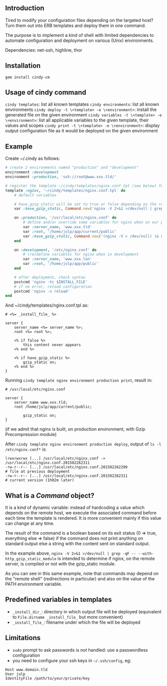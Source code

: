 ## Introduction

Tired to modify your configuration files depending on the targeted host? Turn them out into ERB templates and deploy them in one command.

The purpose is to implement a kind of shell with limited dependencies to automate configuration and deployment on various (Unix) environments.

Dependencies: net-ssh, highline, thor

## Installation

`gem install cindy-cm`

## Usage of cindy command

`cindy templates`: list all known templates
`cindy environments`: list all known environments
`cindy deploy -t \<template> -e \<environment>`: install the generated file on the given environment
`cindy variables -t \<template> -e \<environment>`: list all applicable variables to the given template, their values and scopes
`cindy print -t \<template> -e \<environment>`: display output configuration file as it would be deployed on the given environment

## Example

Create ~/.cindy as follows:

```ruby
# create 2 environments named "production" and "development"
environment :development
environment :production, 'ssh://root@www.xxx.tld/'

# register the template ~/cindy/templates/nginx.conf.tpl (see below) for our nginx configuration
template :nginx, '~/cindy/templates/nginx.conf.tpl' do
    # default variables

    # have_gzip_static will be set to true or false depending on the result of the following command
    var :have_gzip_static, Command.new('nginx -V 2>&1 >/dev/null | grep -qF -- --with-http_gzip_static_module') # (ba|k)sh

    on :production, '/usr/local/etc/nginx.conf' do
        # define and/or override some variables for nginx when on our production environment
        var :server_name, 'www.xxx.tld'
        var :root, '/home/julp/app/current/public'
        var :have_gzip_static, Command.new('(nginx -V > /dev/null) |& grep -qF -- --with-http_gzip_static_module') # (t)csh
    end

    on :development, '/etc/nginx.conf' do
        # (re)define variables for nginx when in development
        var :server_name, 'www.xxx.lan'
        var :root, '/home/julp/app/public'
    end

    # after deployment, check syntax
    postcmd 'nginx -tc $INSTALL_FILE'
    # if no error, reload configuration
    postcmd 'nginx -s reload'
end
```

And ~/cindy/templates/nginx.conf.tpl as:

```
# <%= _install_file_ %>

server {
    server_name <%= server_name %>;
    root <%= root %>;

    <% if false %>
        this content never appears
    <% end %>

    <% if have_gzip_static %>
        gzip_static on;
    <% end %>
}
```

Running `cindy template nginx environment production print`, result in:

```
# /usr/local/etc/nginx.conf

server {
    server_name www.xxx.tld;
    root /home/julp/app/current/public;

        gzip_static on;
}
```
(if we admit that nginx is built, on production environment, with Gzip Precompression module)

After `cindy template nginx environment production deploy`, output of `ls -l /etc/nginx.conf*` is:

```
lrwxrwxrwx [...] /usr/local/etc/nginx.conf -> /usr/local/etc/nginx.conf.201502262311
-rw-r--r-- [...] /usr/local/etc/nginx.conf.201502262209                              # file at previous deployment
-rw-r--r-- [...] /usr/local/etc/nginx.conf.201502262311                              # current version (1h02m later)
```

## What is a *Command* object?

It is a kind of dynamic variable: instead of hardcoding a value which depends on the remote host, we execute the associated command before each
time the template is rendered. It is more convenient mainly if this value can change at any time.

The result of the command is a boolean based on its exit status (0 => true, everything else => false) if the command does not print anything on
standard output else a string with the content sent on standard output.

In the example above, `nginx -V 2>&1 >/dev/null | grep -qF -- --with-http_gzip_static_module` is intended to determine if nginx, on the remote
server, is compiled or not with the gzip_static module.

As you can see in this same example, note that commands may depend on the "remote shell" (redirections in particular) and also on the value of the
PATH environment variable.

## Predefined variables in templates

* `_install_dir_`: directory in which output file will be deployed (equivalent to `File.dirname _install_file_` but more convenient)
* `_install_file_`: filename under which the file will be deployed

## Limitations

* `sudo` prompt to ask passwords is not handled: use a passwordless configuration
* you need to configure your ssh keys in `~/.ssh/config`, eg:

```
Host www.domain.tld
User julp
IdentityFile /path/to/your/private/key
```
